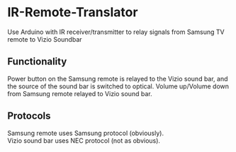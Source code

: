 # IR-Remote-Translator
Use Arduino with IR receiver/transmitter to relay signals from Samsung TV remote to Vizio Soundbar

## Functionality
Power button on the Samsung remote is relayed to the Vizio sound bar, and the source of the sound bar is switched to optical. 
Volume up/Volume down from Samsung remote relayed to Vizio sound bar. 

## Protocols
Samsung remote uses Samsung protocol (obviously).  
Vizio sound bar uses NEC protocol (not as obvious).
